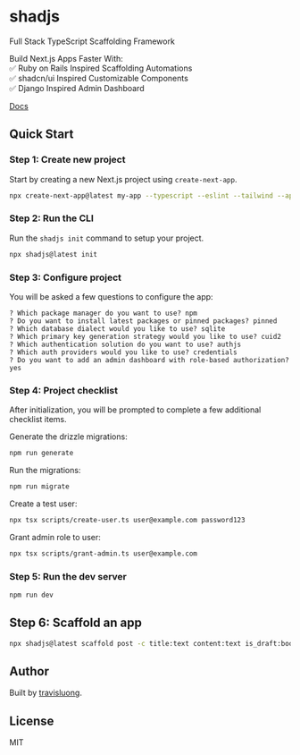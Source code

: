 # shadjs

Full Stack TypeScript Scaffolding Framework

Build Next.js Apps Faster With:<br>
✅ Ruby on Rails Inspired Scaffolding Automations<br>
✅ shadcn/ui Inspired Customizable Components<br>
✅ Django Inspired Admin Dashboard

[Docs](https://travisluong.github.io/shadjs)

## Quick Start

### Step 1: Create new project

Start by creating a new Next.js project using `create-next-app`.

```bash
npx create-next-app@latest my-app --typescript --eslint --tailwind --app --no-src-dir --no-import-alias --turbopack
```

### Step 2: Run the CLI

Run the `shadjs init` command to setup your project.

```bash
npx shadjs@latest init
```

### Step 3: Configure project

You will be asked a few questions to configure the app:

```
? Which package manager do you want to use? npm
? Do you want to install latest packages or pinned packages? pinned
? Which database dialect would you like to use? sqlite
? Which primary key generation strategy would you like to use? cuid2
? Which authentication solution do you want to use? authjs
? Which auth providers would you like to use? credentials
? Do you want to add an admin dashboard with role-based authorization? yes
```

### Step 4: Project checklist

After initialization, you will be prompted to complete a few additional checklist items.

Generate the drizzle migrations:

```bash
npm run generate
```

Run the migrations:

```bash
npm run migrate
```

Create a test user:

```bash
npx tsx scripts/create-user.ts user@example.com password123
```

Grant admin role to user:

```bash
npx tsx scripts/grant-admin.ts user@example.com
```

### Step 5: Run the dev server

```bash
npm run dev
```

## Step 6: Scaffold an app

```bash
npx shadjs@latest scaffold post -c title:text content:text is_draft:boolean published_at:timestamp
```

## Author

Built by [travisluong](https://www.travisluong.com).

## License

MIT
